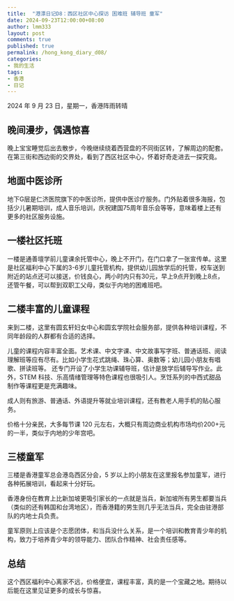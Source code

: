 ```yaml
---
title:  "港漂日记D8：西区社区中心探访 困难班 辅导班 童军"
date: 2024-09-23T12:00:00+08:00
author: lmm333
layout: post
comments: true
published: true
permalink: /hong_kong_diary_d08/
categories:
- 我的生活
tags:
- 香港
- 日记
---
```


2024 年 9 月 23 日，星期一，香港阵雨转晴

## 晚间漫步，偶遇惊喜
晚上宝宝睡觉后出去散步，今晚继续绕着西营盘的不同街区转，了解周边的配套。在第三街和西边街的交界处，看到了西区社区中心，怀着好奇走进去一探究竟。
<!--more-->

## 地面中医诊所
地下G层是仁济医院旗下的中医诊所，提供中医诊疗服务。门外贴着很多海报，包括少儿暑期培训，成人音乐培训，庆祝建国75周年音乐会等等，意味着楼上还有更多的社区服务设施。

## 一楼社区托班
一楼是通善壇学前儿童课余托管中心，晚上不开门，在门口拿了一张宣传单。这里是社区福利中心下属的3-6岁儿童托管机构，提供幼儿园放学后的托管，校车送到附近的站点还可以接送，价钱良心，两小时内只有30元，早上9点开到晚上8点，还管午餐，可以帮到双职工父母，类似于内地的困难班吧。

## 二楼丰富的儿童课程
来到二楼，这里有圆玄轩妇女中心和圆玄学院社会服务部，提供各种培训课程，不同年龄段的人群都有合适的选择。

儿童的课程内容丰富全面。艺术课、中文字课、中文故事写字班、普通话班、阅读理解班等应有尽有。比如小学生花式跳绳、珠心算、奥数等；幼儿园小朋友有唱歌、拼读班等。 还专门开设了小学生功课辅导班，估计是放学后辅导写作业。此外，STEM 科技、乐高情绪管理等特色课程也很吸引人。烹饪系列的中西式甜品制作等课程更是充满趣味。

成人则有旅游、普通话、外语提升等就业培训课程，还有教老人用手机的贴心服务。

价格十分亲民，大多每节课 120 元左右，大概只有周边商业机构市场均价200+元的一半，类似于内地的少年宫吧。

## 三楼童军

三楼是香港童军总会港岛西区分会，5 岁以上的小朋友在这里报名参加童军，进行各种拓展培训，看起来十分好玩。

香港身份在教育上比新加坡更吸引家长的一点就是当兵，新加坡所有男生都要当兵（类似的还有韩国和台湾地区），而香港籍的男生则几乎无法当兵，完全由驻港部队的内地士兵负责。

童军原则上应该是个志愿团体，和当兵没什么关系，是一个培训和教育青少年的机构，致力于培养青少年的领导能力、团队合作精神、社会责任感等。

## 总结
这个西区福利中心离家不远，价格便宜，课程丰富，真的是一个宝藏之地。期待以后能在这里见证更多的成长与惊喜。